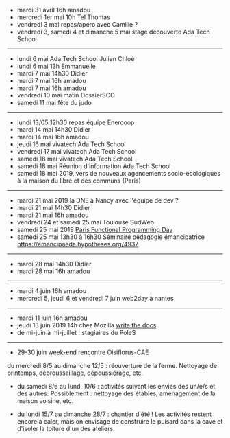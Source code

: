 - mardi 31 avril 16h amadou
- mercredi 1er mai 10h Tel Thomas
- vendredi 3 mai repas/apéro avec Camille ?
- vendredi 3, samedi 4 et dimanche 5 mai stage découverte Ada Tech School
---
- lundi 6 mai Ada Tech School Julien Chloé
- lundi 6 mai 13h Emmanuelle
- mardi 7 mai 14h30 Didier
- mardi 7 mai 16h amadou
- mardi 7 mai 16h amadou
- vendredi 10 mai matin DossierSCO
- samedi 11 mai fête du judo
---
- lundi 13/05 12h30 repas équipe Enercoop
- mardi 14 mai 14h30 Didier
- mardi 14 mai 16h amadou
- jeudi 16 mai vivatech Ada Tech School
- vendredi 17 mai vivatech Ada Tech School
- samedi 18 mai vivatech Ada Tech School
- samedi 18 mai Réunion d'information Ada Tech School
- samedi 18 mai 2019, vers de nouveaux agencements socio-écologiques à la maison du libre et des communs (Paris)
---
- mardi 21 mai 2019 la DNE à Nancy avec l'équipe de dev ?
- mardi 21 mai 14h30 Didier
- mardi 21 mai 16h amadou
- vendredi 24 et samedi 25 mai Toulouse SudWeb
- samedi 25 mai 2019 [Paris Functional Programming Day](http://fpday.org/)
- samedi 25 mai 13h30 à 16h30 Séminaire pédagogie émancipatrice  https://emancipaeda.hypotheses.org/4937
---
- mardi 28 mai 14h30 Didier
- mardi 28 mai 16h amadou
---
- mardi 4 juin 16h amadou
- mercredi 5, jeudi 6 et vendredi 7 juin web2day à nantes
---
- mardi 11 juin 16h amadou
- jeudi 13 juin 2019 14h chez Mozilla [write the docs](https://www.meetup.com/fr-FR/Write-the-Docs-Paris/events/260964602/)
- de mi-juin à mi-juillet : stagiaires du PoleS
---
- 29-30 juin week-end rencontre Oisiflorus-CAE



du mercredi 8/5 au dimanche 12/5 : réouverture de la ferme. Nettoyage
de printemps, débroussaillage, dépoussiérage, etc.

- du samedi 8/6 au lundi 10/6 : activités suivant les envies des un/e/s
et des autres. Possiblement : nettoyage des étables, aménagement de la
maison voisine, etc.

- du lundi 15/7 au dimanche 28/7 : chantier d'été ! Les activités
restent encore à caler, mais on envisage de construire le puisard dans
la cave et d'isoler la toiture d'un des ateliers. 
